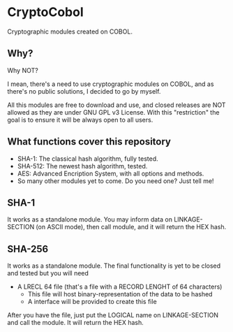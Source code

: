# CryptoCobol
Cryptographic modules created on COBOL.

## Why?
Why NOT?

I mean, there's a need to use cryptographic modules on COBOL, and as there's no public solutions, I decided to go by myself.

All this modules are free to download and use, and closed releases are NOT allowed as they are under GNU GPL v3 License. With this "restriction" the goal is to ensure it will be always open to all users.


## What functions cover this repository
 * SHA-1: The classical hash algorithm, fully tested.
 * SHA-512: The newest hash algorithm, tested.
 * AES: Advanced Encription System, with all options and methods.
 * So many other modules yet to come. Do you need one? Just tell me!


## SHA-1
It works as a standalone module. You may inform data on LINKAGE-SECTION (on ASCII mode), then call module, and it will return the HEX hash.


## SHA-256
It works as a standalone module. The final functionality is yet to be closed and tested but you will need

 * A LRECL 64 file (that's a file with a RECORD LENGHT of 64 characters)
   * This file will host binary-representation of the data to be hashed
   * A interface will be provided to create this file

After you have the file, just put the LOGICAL name on LINKAGE-SECTION and call the module. It will return the HEX hash.
